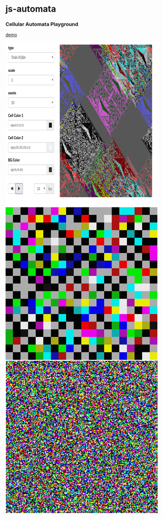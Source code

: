 # js-automata
<h3>Cellular Automata Playground</h3>
<p><a href="https://jonathanwayneroth.com/automata.html">demo</a></p>
<img src="images/screenshot.png" width="831" height="540" alt="">
<img src="images/sample1.png" width="500" height="500" alt="">
<img src="images/sample2.png" width="500" height="500" alt="">
